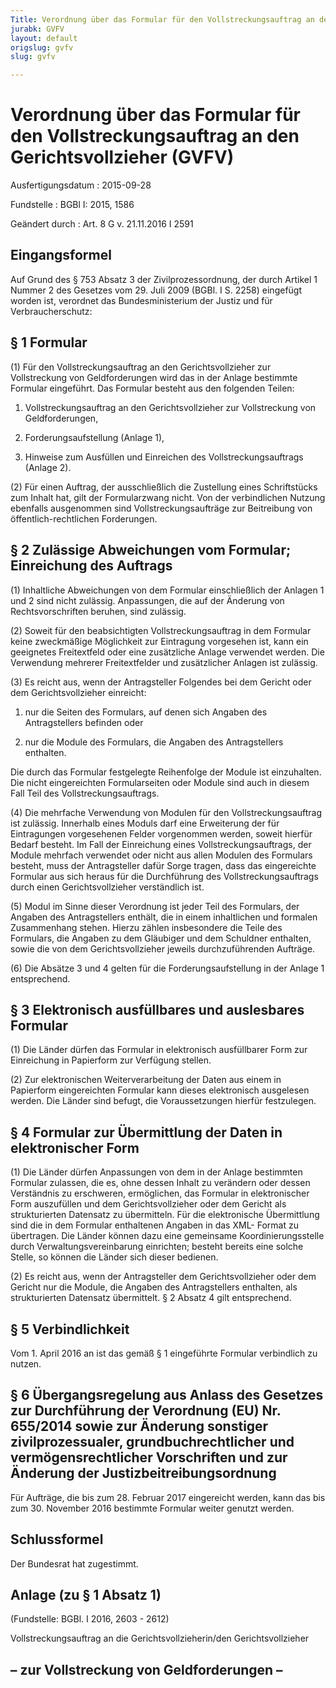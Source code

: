 ```yaml
---
Title: Verordnung über das Formular für den Vollstreckungsauftrag an den Gerichtsvollzieher
jurabk: GVFV
layout: default
origslug: gvfv
slug: gvfv

---
```


# Verordnung über das Formular für den Vollstreckungsauftrag an den Gerichtsvollzieher (GVFV)

Ausfertigungsdatum
:   2015-09-28

Fundstelle
:   BGBl I: 2015, 1586

Geändert durch
:   Art. 8 G v. 21.11.2016 I 2591


## Eingangsformel

Auf Grund des § 753 Absatz 3 der Zivilprozessordnung, der durch
Artikel 1 Nummer 2 des Gesetzes vom 29. Juli 2009 (BGBl. I S. 2258)
eingefügt worden ist, verordnet das Bundesministerium der Justiz und
für Verbraucherschutz:


## § 1 Formular

(1) Für den Vollstreckungsauftrag an den Gerichtsvollzieher zur
Vollstreckung von Geldforderungen wird das in der Anlage bestimmte
Formular eingeführt. Das Formular besteht aus den folgenden Teilen:

1.  Vollstreckungsauftrag an den Gerichtsvollzieher zur Vollstreckung von
    Geldforderungen,


2.  Forderungsaufstellung (Anlage 1),


3.  Hinweise zum Ausfüllen und Einreichen des Vollstreckungsauftrags
    (Anlage 2).




(2) Für einen Auftrag, der ausschließlich die Zustellung eines
Schriftstücks zum Inhalt hat, gilt der Formularzwang nicht. Von der
verbindlichen Nutzung ebenfalls ausgenommen sind
Vollstreckungsaufträge zur Beitreibung von öffentlich-rechtlichen
Forderungen.


## § 2 Zulässige Abweichungen vom Formular; Einreichung des Auftrags

(1) Inhaltliche Abweichungen von dem Formular einschließlich der
Anlagen 1 und 2 sind nicht zulässig. Anpassungen, die auf der Änderung
von Rechtsvorschriften beruhen, sind zulässig.

(2) Soweit für den beabsichtigten Vollstreckungsauftrag in dem
Formular keine zweckmäßige Möglichkeit zur Eintragung vorgesehen ist,
kann ein geeignetes Freitextfeld oder eine zusätzliche Anlage
verwendet werden. Die Verwendung mehrerer Freitextfelder und
zusätzlicher Anlagen ist zulässig.

(3) Es reicht aus, wenn der Antragsteller Folgendes bei dem Gericht
oder dem Gerichtsvollzieher einreicht:

1.  nur die Seiten des Formulars, auf denen sich Angaben des
    Antragstellers befinden oder


2.  nur die Module des Formulars, die Angaben des Antragstellers
    enthalten.



Die durch das Formular festgelegte Reihenfolge der Module ist
einzuhalten. Die nicht eingereichten Formularseiten oder Module sind
auch in diesem Fall Teil des Vollstreckungsauftrags.

(4) Die mehrfache Verwendung von Modulen für den Vollstreckungsauftrag
ist zulässig. Innerhalb eines Moduls darf eine Erweiterung der für
Eintragungen vorgesehenen Felder vorgenommen werden, soweit hierfür
Bedarf besteht. Im Fall der Einreichung eines Vollstreckungsauftrags,
der Module mehrfach verwendet oder nicht aus allen Modulen des
Formulars besteht, muss der Antragsteller dafür Sorge tragen, dass das
eingereichte Formular aus sich heraus für die Durchführung des
Vollstreckungsauftrags durch einen Gerichtsvollzieher verständlich
ist.

(5) Modul im Sinne dieser Verordnung ist jeder Teil des Formulars, der
Angaben des Antragstellers enthält, die in einem inhaltlichen und
formalen Zusammenhang stehen. Hierzu zählen insbesondere die Teile des
Formulars, die Angaben zu dem Gläubiger und dem Schuldner enthalten,
sowie die von dem Gerichtsvollzieher jeweils durchzuführenden
Aufträge.

(6) Die Absätze 3 und 4 gelten für die Forderungsaufstellung in der
Anlage 1 entsprechend.


## § 3 Elektronisch ausfüllbares und auslesbares Formular

(1) Die Länder dürfen das Formular in elektronisch ausfüllbarer Form
zur Einreichung in Papierform zur Verfügung stellen.

(2) Zur elektronischen Weiterverarbeitung der Daten aus einem in
Papierform eingereichten Formular kann dieses elektronisch ausgelesen
werden. Die Länder sind befugt, die Voraussetzungen hierfür
festzulegen.


## § 4 Formular zur Übermittlung der Daten in elektronischer Form

(1) Die Länder dürfen Anpassungen von dem in der Anlage bestimmten
Formular zulassen, die es, ohne dessen Inhalt zu verändern oder dessen
Verständnis zu erschweren, ermöglichen, das Formular in elektronischer
Form auszufüllen und dem Gerichtsvollzieher oder dem Gericht als
strukturierten Datensatz zu übermitteln. Für die elektronische
Übermittlung sind die in dem Formular enthaltenen Angaben in das XML-
Format zu übertragen. Die Länder können dazu eine gemeinsame
Koordinierungsstelle durch Verwaltungsvereinbarung einrichten; besteht
bereits eine solche Stelle, so können die Länder sich dieser bedienen.

(2) Es reicht aus, wenn der Antragsteller dem Gerichtsvollzieher oder
dem Gericht nur die Module, die Angaben des Antragstellers enthalten,
als strukturierten Datensatz übermittelt. § 2 Absatz 4 gilt
entsprechend.


## § 5 Verbindlichkeit

Vom 1. April 2016 an ist das gemäß § 1 eingeführte Formular
verbindlich zu nutzen.


## § 6 Übergangsregelung aus Anlass des Gesetzes zur Durchführung der Verordnung (EU) Nr. 655/2014 sowie zur Änderung sonstiger zivilprozessualer, grundbuchrechtlicher und vermögensrechtlicher Vorschriften und zur Änderung der Justizbeitreibungsordnung

Für Aufträge, die bis zum 28. Februar 2017 eingereicht werden, kann
das bis zum 30. November 2016 bestimmte Formular weiter genutzt
werden.


## Schlussformel

Der Bundesrat hat zugestimmt.



## Anlage (zu § 1 Absatz 1)

(Fundstelle: BGBl. I 2016, 2603 - 2612)

Vollstreckungsauftrag
an die Gerichtsvollzieherin/den Gerichtsvollzieher
## – zur Vollstreckung von Geldforderungen –










